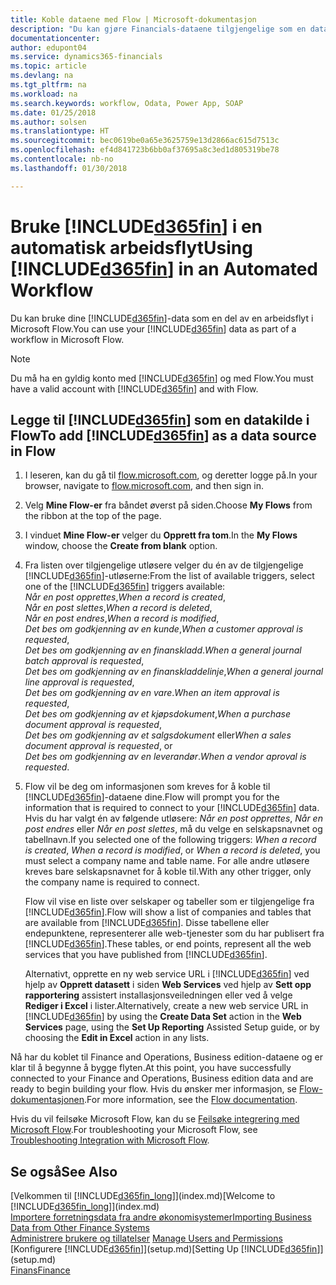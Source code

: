 ```yaml
---
title: Koble dataene med Flow | Microsoft-dokumentasjon
description: "Du kan gjøre Financials-dataene tilgjengelige som en datakilde og angi en OData-URL-adresse til webtjenestene dine for å utvikle automatisk arbeidsflyt."
documentationcenter: 
author: edupont04
ms.service: dynamics365-financials
ms.topic: article
ms.devlang: na
ms.tgt_pltfrm: na
ms.workload: na
ms.search.keywords: workflow, Odata, Power App, SOAP
ms.date: 01/25/2018
ms.author: solsen
ms.translationtype: HT
ms.sourcegitcommit: bec0619be0a65e3625759e13d2866ac615d7513c
ms.openlocfilehash: ef4d841723b6bb0af37695a8c3ed1d805319be78
ms.contentlocale: nb-no
ms.lasthandoff: 01/30/2018

---
```

# <a name="using-included365finincludesd365finmdmd-in-an-automated-workflow"></a><span data-ttu-id="1983b-103">Bruke [!INCLUDE[d365fin](includes/d365fin_md.md)] i en automatisk arbeidsflyt</span><span class="sxs-lookup"><span data-stu-id="1983b-103">Using [!INCLUDE[d365fin](includes/d365fin_md.md)] in an Automated Workflow</span></span>
<span data-ttu-id="1983b-104">Du kan bruke dine [!INCLUDE[d365fin](includes/d365fin_md.md)]-data som en del av en arbeidsflyt i Microsoft Flow.</span><span class="sxs-lookup"><span data-stu-id="1983b-104">You can use your [!INCLUDE[d365fin](includes/d365fin_md.md)] data as part of a workflow in Microsoft Flow.</span></span>  

> [!NOTE]  
>   <span data-ttu-id="1983b-105">Du må ha en gyldig konto med [!INCLUDE[d365fin](includes/d365fin_md.md)] og med Flow.</span><span class="sxs-lookup"><span data-stu-id="1983b-105">You must have a valid account with [!INCLUDE[d365fin](includes/d365fin_md.md)] and with Flow.</span></span>  

## <a name="to-add-included365finincludesd365finmdmd-as-a-data-source-in-flow"></a><span data-ttu-id="1983b-106">Legge til [!INCLUDE[d365fin](includes/d365fin_md.md)] som en datakilde i Flow</span><span class="sxs-lookup"><span data-stu-id="1983b-106">To add [!INCLUDE[d365fin](includes/d365fin_md.md)] as a data source in Flow</span></span>
1. <span data-ttu-id="1983b-107">I leseren, kan du gå til [flow.microsoft.com](https://flow.microsoft.com/en-us/), og deretter logge på.</span><span class="sxs-lookup"><span data-stu-id="1983b-107">In your browser, navigate to [flow.microsoft.com](https://flow.microsoft.com/en-us/), and then sign in.</span></span>
2. <span data-ttu-id="1983b-108">Velg **Mine Flow-er** fra båndet øverst på siden.</span><span class="sxs-lookup"><span data-stu-id="1983b-108">Choose **My Flows** from the ribbon at the top of the page.</span></span>
3. <span data-ttu-id="1983b-109">I vinduet **Mine Flow-er** velger du **Opprett fra tom**.</span><span class="sxs-lookup"><span data-stu-id="1983b-109">In the **My Flows** window, choose the **Create from blank** option.</span></span>
4. <span data-ttu-id="1983b-110">Fra listen over tilgjengelige utløsere velger du én av de tilgjengelige [!INCLUDE[d365fin](includes/d365fin_md.md)]-utløserne:</span><span class="sxs-lookup"><span data-stu-id="1983b-110">From the list of available triggers, select one of the [!INCLUDE[d365fin](includes/d365fin_md.md)] triggers available:</span></span>  
    <span data-ttu-id="1983b-111">*Når en post opprettes*,</span><span class="sxs-lookup"><span data-stu-id="1983b-111">*When a record is created*,</span></span>  
    <span data-ttu-id="1983b-112">*Når en post slettes*,</span><span class="sxs-lookup"><span data-stu-id="1983b-112">*When a record is deleted*,</span></span>  
    <span data-ttu-id="1983b-113">*Når en post endres*,</span><span class="sxs-lookup"><span data-stu-id="1983b-113">*When a record is modified*,</span></span>  
    <span data-ttu-id="1983b-114">*Det bes om godkjenning av en kunde*,</span><span class="sxs-lookup"><span data-stu-id="1983b-114">*When a customer approval is requested*,</span></span>  
    <span data-ttu-id="1983b-115">*Det bes om godkjenning av en finanskladd*.</span><span class="sxs-lookup"><span data-stu-id="1983b-115">*When a general journal batch approval is requested*,</span></span>  
    <span data-ttu-id="1983b-116">*Det bes om godkjenning av en finanskladdelinje*,</span><span class="sxs-lookup"><span data-stu-id="1983b-116">*When a general journal line approval is requested*,</span></span>  
    <span data-ttu-id="1983b-117">*Det bes om godkjenning av en vare*.</span><span class="sxs-lookup"><span data-stu-id="1983b-117">*When an item approval is requested*,</span></span>  
    <span data-ttu-id="1983b-118">*Det bes om godkjenning av et kjøpsdokument*,</span><span class="sxs-lookup"><span data-stu-id="1983b-118">*When a purchase document approval is requested*,</span></span>  
    <span data-ttu-id="1983b-119">*Det bes om godkjenning av et salgsdokument* eller</span><span class="sxs-lookup"><span data-stu-id="1983b-119">*When a sales document approval is requested*, or</span></span>  
    <span data-ttu-id="1983b-120">*Det bes om godkjenning av en leverandør*.</span><span class="sxs-lookup"><span data-stu-id="1983b-120">*When a vendor aproval is requested*.</span></span>
5. <span data-ttu-id="1983b-121">Flow vil be deg om informasjonen som kreves for å koble til [!INCLUDE[d365fin](includes/d365fin_md.md)]-dataene dine.</span><span class="sxs-lookup"><span data-stu-id="1983b-121">Flow will prompt you for the information that is required to connect to your [!INCLUDE[d365fin](includes/d365fin_md.md)] data.</span></span> <span data-ttu-id="1983b-122">Hvis du har valgt én av følgende utløsere: *Når en post opprettes*, *Når en post endres* eller *Når en post slettes*, må du velge en selskapsnavnet og tabellnavn.</span><span class="sxs-lookup"><span data-stu-id="1983b-122">If you selected one of the following triggers: *When a record is created*, *When a record is modified*, or *When a record is deleted*, you must select a company name and table name.</span></span> <span data-ttu-id="1983b-123">For alle andre utløsere kreves bare selskapsnavnet for å koble til.</span><span class="sxs-lookup"><span data-stu-id="1983b-123">With any other trigger, only the company name is required to connect.</span></span>

   <span data-ttu-id="1983b-124">Flow vil vise en liste over selskaper og tabeller som er tilgjengelige fra [!INCLUDE[d365fin](includes/d365fin_md.md)].</span><span class="sxs-lookup"><span data-stu-id="1983b-124">Flow will show a list of companies and tables that are available from [!INCLUDE[d365fin](includes/d365fin_md.md)].</span></span> <span data-ttu-id="1983b-125">Disse tabellene eller endepunktene, representerer alle web-tjenester som du har publisert fra [!INCLUDE[d365fin](includes/d365fin_md.md)].</span><span class="sxs-lookup"><span data-stu-id="1983b-125">These tables, or end points, represent all the web services that you have published from [!INCLUDE[d365fin](includes/d365fin_md.md)].</span></span>

   <span data-ttu-id="1983b-126">Alternativt, opprette en ny web service URL i [!INCLUDE[d365fin](includes/d365fin_md.md)] ved hjelp av **Opprett datasett** i siden **Web Services** ved hjelp av **Sett opp rapportering** assistert installasjonsveiledningen eller ved å velge **Rediger i Excel** i lister.</span><span class="sxs-lookup"><span data-stu-id="1983b-126">Alternatively, create a new web service URL in [!INCLUDE[d365fin](includes/d365fin_md.md)] by using the **Create Data Set** action in the **Web Services** page, using the **Set Up Reporting** Assisted Setup guide, or by choosing the **Edit in Excel** action in any lists.</span></span>

<span data-ttu-id="1983b-127">Nå har du koblet til Finance and Operations, Business edition-dataene og er klar til å begynne å bygge flyten.</span><span class="sxs-lookup"><span data-stu-id="1983b-127">At this point, you have successfully connected to your Finance and Operations, Business edition data and are ready to begin building your flow.</span></span> <span data-ttu-id="1983b-128">Hvis du ønsker mer informasjon, se [Flow-dokumentasjonen](https://flow.microsoft.com/documentation/getting-started/).</span><span class="sxs-lookup"><span data-stu-id="1983b-128">For more information, see the [Flow documentation](https://flow.microsoft.com/documentation/getting-started/).</span></span>

<span data-ttu-id="1983b-129">Hvis du vil feilsøke Microsoft Flow, kan du se [Feilsøke integrering med Microsoft Flow](across-troubleshooting-how-use-financials-data-source-flow.md).</span><span class="sxs-lookup"><span data-stu-id="1983b-129">For troubleshooting your Microsoft Flow, see [Troubleshooting Integration with Microsoft Flow](across-troubleshooting-how-use-financials-data-source-flow.md).</span></span>

## <a name="see-also"></a><span data-ttu-id="1983b-130">Se også</span><span class="sxs-lookup"><span data-stu-id="1983b-130">See Also</span></span>
<span data-ttu-id="1983b-131">[Velkommen til [!INCLUDE[d365fin_long](includes/d365fin_long_md.md)]](index.md)</span><span class="sxs-lookup"><span data-stu-id="1983b-131">[Welcome to [!INCLUDE[d365fin_long](includes/d365fin_long_md.md)]](index.md)</span></span>  
[<span data-ttu-id="1983b-132">Importere forretningsdata fra andre økonomisystemer</span><span class="sxs-lookup"><span data-stu-id="1983b-132">Importing Business Data from Other Finance Systems</span></span>](upload-data.md)  
<span data-ttu-id="1983b-133">[Administrere brukere og tillatelser](ui-how-users-permissions.md)  </span><span class="sxs-lookup"><span data-stu-id="1983b-133">[Manage Users and Permissions](ui-how-users-permissions.md)  </span></span>  
<span data-ttu-id="1983b-134">[Konfigurere [!INCLUDE[d365fin](includes/d365fin_md.md)]](setup.md)</span><span class="sxs-lookup"><span data-stu-id="1983b-134">[Setting Up [!INCLUDE[d365fin](includes/d365fin_md.md)]](setup.md)</span></span>  
[<span data-ttu-id="1983b-135">Finans</span><span class="sxs-lookup"><span data-stu-id="1983b-135">Finance</span></span>](finance.md)  

